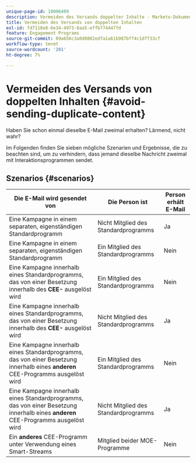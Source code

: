 ```yaml
---
unique-page-id: 10096409
description: Vermeiden des Versands doppelter Inhalte - Marketo-Dokumente - Produktdokumentation
title: Vermeiden des Versands von doppelten Inhalten
exl-id: fd7118e8-6e34-4973-8aa5-effb774447fd
feature: Engagement Programs
source-git-commit: 09a656c3a0d0002edfa1a61b987bff4c1dff33cf
workflow-type: tm+mt
source-wordcount: '201'
ht-degree: 7%

---
```


# Vermeiden des Versands von doppelten Inhalten {#avoid-sending-duplicate-content}

Haben Sie schon einmal dieselbe E-Mail zweimal erhalten? Lärmend, nicht wahr?

Im Folgenden finden Sie sieben mögliche Szenarien und Ergebnisse, die zu beachten sind, um zu verhindern, dass jemand dieselbe Nachricht zweimal mit Interaktionsprogrammen sendet.

## Szenarios {#scenarios}

| Die E-Mail wird gesendet von | Die Person ist | Person erhält E-Mail |
|---|---|---|
| Eine Kampagne in einem separaten, eigenständigen Standardprogramm | Nicht Mitglied des Standardprogramms | Ja |
| Eine Kampagne in einem separaten, eigenständigen Standardprogramm | Ein Mitglied des Standardprogramms | Nein |
| Eine Kampagne innerhalb eines Standardprogramms, das von einer Besetzung innerhalb des **CEE-** ausgelöst wird | Ein Mitglied des Standardprogramms | Nein |
| Eine Kampagne innerhalb eines Standardprogramms, das von einer Besetzung innerhalb des **CEE-** ausgelöst wird | Nicht Mitglied des Standardprogramms | Ja |
| Eine Kampagne innerhalb eines Standardprogramms, das von einer Besetzung innerhalb eines **anderen** CEE-Programms ausgelöst wird | Ein Mitglied des Standardprogramms | Nein |
| Eine Kampagne innerhalb eines Standardprogramms, das von einer Besetzung innerhalb eines **anderen** CEE-Programms ausgelöst wird | Nicht Mitglied des Standardprogramms | Ja |
| Ein **anderes** CEE-Programm unter Verwendung eines Smart-Streams | Mitglied beider MOE-Programme | Nein |
